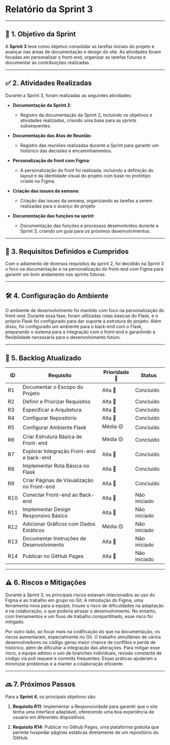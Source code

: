 # **Relatório da Sprint 3**

---

## 🎯 **1. Objetivo da Sprint**

A **Sprint 3** teve como objetivo consolidar as tarefas iniciais do projeto e avançar nas áreas de documentação e design do site. As atividades foram focadas em personalizar o front-end, organizar as tarefas futuras e documentar as contribuições realizadas.

---

## ✅ **2. Atividades Realizadas**

Durante a Sprint 3, foram realizadas as seguintes atividades:

- **Documentação da Sprint 2**:  
  - Registro da documentação da Sprint 2, incluindo os objetivos e atividades realizadas, criando uma base para as sprints subsequentes.  

- **Documentação das Atas de Reunião**:  
  - Registro das reuniões realizadas durante a Sprint para garantir um histórico das decisões e encaminhamentos.    

- **Personalização do front com Figma**:
  - A personalização do front foi realizada, incluindo a definição do layout e da identidade visual do projeto com base no protótipo criado no Figma.

- **Criação das issues da semana**:
  - Criação das issues da semana, organizando as tarefas a serem realizadas para o avanço do projeto

- **Documentação das funções na sprint**:
  - Documentação das funções e processos desenvolvidos durante a Sprint 3, criando um guia para os próximos desenvolvimentos.
---

## 📝 **3. Requisitos Definidos e Cumpridos**

Com o adiamento de diversos requisitos da sprint 2, foi decidido na Sprint 3 o foco na documentação e na personalização do front-end com Figma para garantir um bom andamento nas sprints futuras.

---

## 🛠️ **4. Configuração do Ambiente**

O ambiente de desenvolvimento foi mantido com foco na personalização do front-end. Durante essa fase, foram utilizadas rotas básicas do Flask, e o próprio Flask foi configurado para dar suporte à estrutura do projeto. Além disso, foi configurado um ambiente para o back-end com o Flask, preparando o sistema para a integração com o front-end e garantindo a flexibilidade necessária para o desenvolvimento futuro.

---

## 📅 **5. Backlog Atualizado**

| ID  | Requisito                                  | Prioridade 🚨 | Status        |
|-----|--------------------------------------------|---------------|---------------|
| R1  | Documentar o Escopo do Projeto             | Alta 🔴       | Concluído     |
| R2  | Definir e Priorizar Requisitos             | Alta 🔴       | Concluído     |
| R3  | Especificar a Arquitetura                  | Alta 🔴       | Concluído     |
| R4  | Configurar Repositório                     | Alta 🔴       | Concluído     |
| R5  | Configurar Ambiente Flask                  | Média 🟡      | Concluído     |
| R6  | Criar Estrutura Básica de Front-end        | Média 🟡      | Concluído     |
| R7  | Explorar Integração Front-end e back-end   | Alta 🔴       | Concluído     |
| R8  | Implementar Rota Básica no Flask           | Alta 🔴       | Concluído     |
| R9  | Criar Páginas de Visualização no Front-end | Alta 🔴       | Concluído     |
| R10 | Conectar Front-end ao Back-end             | Alta 🔴       | Não iniciado  |
| R11 | Implementar Design Responsivo Básico       | Alta 🔴       | Não iniciado  |
| R12 | Adicionar Gráficos com Dados Estáticos     | Média 🟡      | Não iniciado  |
| R13 | Documentar Instruções de Desenvolvimento   | Alta 🔴       | Não iniciado  |
| R14 | Publicar no GitHub Pages                   | Alta 🔴       | Não iniciado  |

---

## ⚠️ **6. Riscos e Mitigações**

Durante a Sprint 3, os principais riscos estavam relacionados ao uso do Figma e ao trabalho em grupo no Git. A introdução do Figma, uma ferramenta nova para a equipe, trouxe o risco de dificuldades na adaptação e na colaboração, o que poderia atrasar o desenvolvimento. No entanto, com treinamentos e um fluxo de trabalho compartilhado, esse risco foi mitigado.

Por outro lado, ao focar mais na codificação do que na documentação, os riscos aumentaram, especialmente no Git. O trabalho simultâneo de vários desenvolvedores no código gerou maior chance de conflitos e perda de histórico, além de dificultar a integração das alterações. Para mitigar esse risco, a equipe adotou o uso de branches individuais, revisão constante de código via pull request e commits frequentes. Essas práticas ajudaram a minimizar problemas e a manter a colaboração eficiente.

---

## 🔜 **7. Próximos Passos**

Para a **Sprint 4**, os principais objetivos são:

1. **Requisito R11:** Implementar a Responsividade para garantir que o site tenha uma interface adaptável, oferecendo uma boa experiência de usuário em diferentes dispositivos. 

2. **Requisito R14:** Publicar no Github Pages, uma plataforma gratuita que permite hospedar páginas estáticas diretamente de um repositório do GitHub.